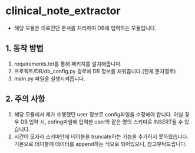 # clinical_note_extractor
- 해당 모듈은 의료진단 문서를 처리하여 DB에 입력하는 모듈입니다.

## 1. 동작 방법
1) requirements.txt를 통해 패키지를 설치해줍니다.
2) 프로젝트/DB/db_config.py 경로에 DB 정보를 채워줍니다.(전체 문자열로)
3) main.py 파일을 실행시켜줍니다.

## 2. 주의 사항
1) 해당 모듈에서 제가 수행했던 user 정보로 config파일을 수정해야 합니다. 아닐 경우 DB 입력 시, cofing파일에 입력한 user와 같은 명의 스키마로 INSERT될 수 있습니다.
2) 시간이 모자라 스키마안에 테이블을 truncate하는 기능을 추가하지 못하였습니다. 기본으로 테이블에 데이터를 append하는 식으로 되어있으니, 참고부탁드립니다.

